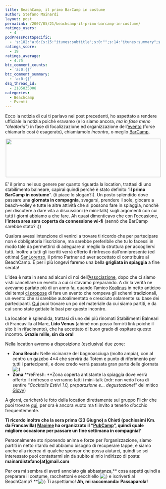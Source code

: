 ```yaml
---
title: BeachCamp, il primo BarCamp in costume
author: Stefano Mainardi
layout: post
permalink: /2007/05/21/beachcamp-il-primo-barcamp-in-costume/
ratings_users:
  - 4
podPressPostSpecific:
  - 's:182:"a:6:{s:15:"itunes:subtitle";s:0:"";s:14:"itunes:summary";s:0:"";s:15:"itunes:keywords";s:0:"";s:13:"itunes:author";s:0:"";s:15:"itunes:explicit";s:0:"";s:12:"itunes:block";s:2:"no";}";'
ratings_score:
  - 19
ratings_average:
  - 4.75
btc_comment_counts:
  - 'a:0:{}'
btc_comment_summary:
  - 'a:0:{}'
dsq_thread_id:
  - 2185835008
categories:
  - Beachcamp
  - Eventi
---
```

Ecco la notizia di cui ti parlavo nei post precedenti, ho aspettato a rendere ufficiale la notizia poichè eravamo (e lo siamo ancora, *ma in fase meno &#8220;aleatoria&#8221;*) in fase di focalizzazione ed organizzazione dell&#8217;[evento][1] (forse chiamarlo così è esagerato), chiamiamolo *incontro*, o meglio [BarCamp][2].

<p style="text-align: center">
  <a href="http://www.barcamp.org/BeachCamp"><img src="http://farm1.static.flickr.com/213/508222084_483e6ffd42.jpg?v=0" height="124" width="500" /></a>
</p>

E&#8217; il primo nel suo genere per quanto riguarda la location, trattasi di uno stabilimento balneare, capirai quindi perchè è stato definito &#8220;**il primo BarCamp in costume**&#8220;. (ti piace lo slogan?:). Un posto splendido dove passare una **giornata in compagnia**, svagarsi, prendere il sole, giocare a beach-volley e tutte le altre attività che si possono fare in spiaggia, nonchè per discutere a dare vita a discussioni (e mini-talk) sugli argomenti con cui tutti i giorni abbiamo a che fare. Ah quasi dimenticavo che con l&#8217;occasione, **l&#8217;intera area sara coperta da connessione wi-fi** (sennò che BarCamp sarebbe stato? :))

Qualora avessi intenzione di venirci a trovare ti ricordo che per partecipare non è obbligatoria l&#8217;iscrizione, ma sarebbe preferibile che tu lo facessi in modo tale da permettirci di adeguare al meglio la struttura per accogliervi tutti. Inoltre a tutti gli iscritti verrà offerto il rinfresco dall&#8217;onnipresente (ed ottima) [SanLorenzo][3], il primo Partner ad aver accettato di contribuire al BeachCamp. E per i più longevi faremo una bella **grigliata in spiaggia** a fine serata!

L&#8217;idea è nata in seno ad alcuni di noi dell&#8217;[Associazione][4], dopo che ci siamo visti cancellare un evento a cui ci stavamo preparando. A dir la verità ne avevamo parlato più di un anno fa, quando l&#8217;amico [Koolinus][5] in netto anticipo dei tempi [ci propose][6] di fare un evento che rompeva gli schemi tradizionali, un evento che si sarebbe autoalimentato e cresciuto solamente su base dei partecipanti. [Qui][7] puoi trovare un po del materiale da cui siamo partiti, e da cui sono state gettate le basi per questo incontro.

La location è splendida, trattasi di uno dei più rinomati Stabilimenti Balneari di Francavilla al Mare, **Lido Venus** (ahimè non posso fornirti link poichè il sito è in rifacimento), che ha accettato di buon grado di ospitare questo incontro. **Grazie mille, sin da ora!**

Nella location avremo a disposizione (esclusiva) due zone:

*   **Zona Beach**: Nelle vicinanze del bagnoasciuga (molto ampia), con al centro un gazebo 4&#215;4 che servirà da Totem e punto di riferimento per tutti i partecipanti, e dove credo verrà passata gran parte delle giornata <img src="http://www.stefanomainardi.com/wp-includes/images/smilies/icon_smile.gif" alt=":)" class="wp-smiley" />
*   **Zona** **reFresh: **Zona coperta antistante la spiaggia dove verrà offerto il rinfresco e verranno fatti i mini-talk (ndr: non vedo l&#8217;ora di sentire &#8220;*Cocktails Estivi 1.0, preparazione e&#8230; degustazione!*&#8221; del mitico [Giovy][8])

A giorni, caricherò le foto della location direttamente sul gruppo Flickr che puoi trovare [qui][9], per ora è ancora vuoto ma ti invito a tenerlo d&#8217;occhio frequentemente.

<p align="left">
  <strong>Ti ricordo inoltre che la sera prima (23 Giugno) a Chieti (pochissimi Km. da Francavilla) <a href="http://www.pensierineccesso.it">Maxime</a> ha organizzato il &#8220;<a href="http://www.pubcamp.org">PubCamp</a>&#8220;, quindi quale migliore occasione per passare un fine settimana in compagnia?</strong>
</p>

Personalmente sto riponendo anima e forze per l&#8217;organizzazione, siamo partiti in netto ritardo ed abbiamo bisogno di recuperare tappe, e siamo anche alla ricerca di qualche sponsor che possa aiutarci, quindi se sei interessato puoi contattarmi sin da subito al mio indirizzo di posta: **mainardistefano[at]gmail.com**

Per ora mi sembra di averti annoiato già abbastanza,** cosa aspetti quindi a preparare il costume, racchettoni e secchiello <img src="http://www.stefanomainardi.com/wp-includes/images/smilies/icon_wink.gif" alt=";)" class="wp-smiley" /> e iscriverti al BeachCamp? **<img src="http://www.stefanomainardi.com/wp-includes/images/smilies/icon_smile.gif" alt=":)" class="wp-smiley" /> Ti aspettiamo! **Ah, mi raccomanda: Passaparola!**

 [1]: http://www.barcamp.org/BeachCamp
 [2]: http://www.barcamp.org
 [3]: http://www.san-lorenzo.com
 [4]: http://associazione.ildn.net
 [5]: http://www.koolinus.net
 [6]: http://www.koolinus.net/blog/ildn-bar-camp/
 [7]: http://associazione.ildn.net/index.php/ILDN_Bar_Camp
 [8]: http://www.giovy.it
 [9]: http://www.flickr.com/groups/beachcamp/